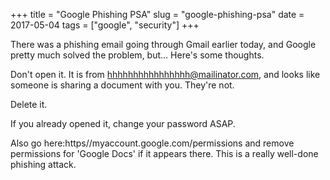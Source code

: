 +++
title = "Google Phishing PSA"
slug = "google-phishing-psa"
date = 2017-05-04
tags = ["google", "security"]
+++

There was a phishing email going through Gmail earlier today, and Google​ pretty much solved the problem, but&#8230; Here's some thoughts.

Don't open it. It is from hhhhhhhhhhhhhhhh@mailinator.com, and looks like someone is sharing a document with you. They're not. 

Delete it.

If you already opened it, change your password ASAP.

Also go here:https//myaccount.google.com/permissions and remove permissions for 'Google Docs' if it appears there. This is a really well-done phishing attack.
